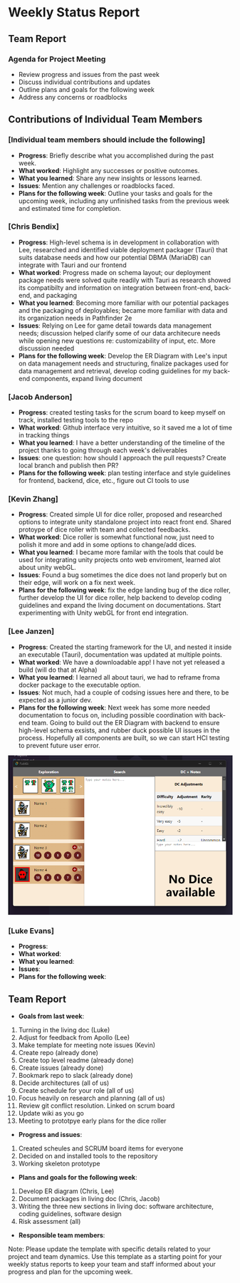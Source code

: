 # Weekly Status Report

## Team Report

### Agenda for Project Meeting

- Review progress and issues from the past week
- Discuss individual contributions and updates
- Outline plans and goals for the following week
- Address any concerns or roadblocks

## Contributions of Individual Team Members

### [Individual team members should include the following]

- **Progress**: Briefly describe what you accomplished during the past week.
- **What worked**: Highlight any successes or positive outcomes.
- **What you learned**: Share any new insights or lessons learned.
- **Issues**: Mention any challenges or roadblocks faced.
- **Plans for the following week**: Outline your tasks and goals for the upcoming week, including any unfinished tasks from the previous week and estimated time for completion.

### [Chris Bendix]

- **Progress**: High-level schema is in development in collaboration with Lee, researched and identified viable deployment packager (Tauri) that suits database needs and how our potential DBMA (MariaDB) can integrate with Tauri and our frontend 
- **What worked**: Progress made on schema layout; our deployment package needs were solved quite readily with Tauri as research showed its compatibilty and information on integration between front-end, back-end, and packaging
- **What you learned**: Becoming more familiar with our potential packages and the packaging of deployables; became more familiar with data and its organization needs in Pathfinder 2e
- **Issues**: Relying on Lee for game detail towards data management needs; discussion helped clarify some of our data architecure needs while opening new questions re: customizability of input, etc. More discussion needed
- **Plans for the following week**: Develop the ER Diagram with Lee's input on data management needs and structuring, finalize packages used for data management and retrieval, develop coding guidelines for my back-end components, expand living document

### [Jacob Anderson]

- **Progress**: created testing tasks for the scrum board to keep myself on track, installed testing tools to the repo
- **What worked**: Github interface very intuitive, so it saved me a lot of time in tracking things
- **What you learned**: I have a better understanding of the timeline of the project thanks to going through each week's deliverables
- **Issues**: one question: how should I approach the pull requests? Create local branch and publish then PR?
- **Plans for the following week**: plan testing interface and style guidelines for frontend, backend, dice, etc., figure out CI tools to use

### [Kevin Zhang]

- **Progress**: Created simple UI for dice roller, proposed and researched options to integrate unity standalone project into react front end. Shared protoype of dice roller with team and collected feedbacks.
- **What worked**: Dice roller is somewhat functional now, just need to polish it more and add in some options to change/add dices.
- **What you learned**: I became more familar with the tools that could be used for integrating unity projects onto web enviroment, learned alot about unity webGL.
- **Issues**: Found a bug sometimes the dice does not land properly but on their edge, will work on a fix next week.
- **Plans for the following week**: fix the edge landing bug of the dice roller, further develop the UI for dice roller, help backend to develop coding guidelines and expand the living document on documentations. Start experimenting with Unity webGL for front end integration. 

### [Lee Janzen]

- **Progress**: Created the starting framework for the UI, and nested it inside an executable (Tauri), documentation was updated at multiple points.
- **What worked**: We have a downloadable app! I have not yet released a build (will do that at Alpha)
- **What you learned**: I learned all about tauri, we had to reframe froma  docker package to the executable option.
- **Issues**: Not much, had a couple of codsing issues here and there, to be expected as a junior dev.
- **Plans for the following week**: Next week has some more needed documentation to focus on, including possible coordination with back-end team. Going to build out the ER Diagram with backend to ensure high-level schema exsists, and rubber duck possible UI issues in the process. Hopefully all components are built, so we can start HCI testing to prevent future user error.

![Screenshot](../assets/pathkitexe.png)

### [Luke Evans]

- **Progress**:
- **What worked**:
- **What you learned**:
- **Issues**:
- **Plans for the following week**:

## Team Report

- **Goals from last week**:
1. Turning in the living doc (Luke)
2. Adjust for feedback from Apollo (Lee)
3. Make template for meeting note issues (Kevin)
4. Create repo (already done)
5. Create top level readme (already done)
6. Create issues (already done)
7. Bookmark repo to slack (already done)
8. Decide architectures (all of us)
9. Create schedule for your role (all of us)
10. Focus heavily on research and planning (all of us)
11. Review git conflict resolution. Linked on scrum board
12. Update wiki as you go
13. Meeting to prototpye early plans for the dice roller
- **Progress and issues**:
1. Created scheules and SCRUM board items for everyone
2. Decided on and installed tools to the repository
3. Working skeleton prototype
- **Plans and goals for the following week**:
1. Develop ER diagram (Chris, Lee)
2. Document packages in living doc (Chris, Jacob)
3. Writing the three new sections in living doc: software architecture, coding guidelines, software design
4. Risk assessment (all)
- **Responsible team members**:

Note: Please update the template with specific details related to your project and team dynamics. Use this template as a starting point for your weekly status reports to keep your team and staff informed about your progress and plan for the upcoming week.
